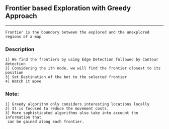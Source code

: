 
## Frontier based Exploration with Greedy Approach ##
--------------------------------

	Frontier is the boundary between the explored and the unexplored regions of a map


### Description ###

	1] We find the frontiers by using Edge Detection followed by Contour detection
	2] Considering the ith node, we will find the frontier closest to its position
	3] Set Destination of the bot to the selected frontier
	4] Watch it move
	
### Note: ###

	1] Greedy algorithm only considers interesting locations locally
	2] It is focused to reduce the movement costs. 
	3] More sophisticated algorithms also take into account the information that
  	 can be gained along each frontier.



